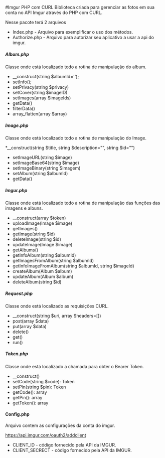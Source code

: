 #Imgur PHP com CURL
Biblioteca criada para gerenciar as fotos em sua conta no API Imgur através do PHP com CURL.

Nesse pacote terá 2 arquivos

* Index.php - Arquivo para exemplificar o uso dos métodos.
* Authorize.php - Arquivo para autorizar seu aplicativo a usar a api do imgur.

##### Album.php
Classe onde está localizado todo a rotina de manipulação do album.

* __construct(string $albumId='');
* setInfo();
* setPrivacy(string $privacy)
* setCover(string $imageID)
* setImages(array $imageIds)
* getData()
* filterData()
* array_flatten(array $array)

##### Image.php
Classe onde está localizado todo a rotina de manipulação do Image.

*__construct(string $title, string $description="", string $id="")
* setImageURL(string $image)
* setImageBase64(string $image)
* setImageBinary(string $imagem)
* setAlbum(string $albumId)
* getData()

##### Imgur.php
Classe onde está localizado todo a rotina de manipulação das funções das imagens e albuns.

* __construct(array $token)
* uploadImage(Image $image)
* getImages()
* getImage(string $id)
* deleteImage(string $id)
* updateImage(Image $image)
* getAlbums()
* getInfoAlbum(string $albumId)
* getImagesFromAlbum(string $albumId)
* getInfoImageFromAlbum(string $albumId, string $imageId)
* createAlbum(Album $album)
* updateAlbum(Album $album)
* deleteAlbum(string $id)

##### Request.php
Classe onde está localizado as requisições CURL.

* __construct(string $uri, array $headers=[])
* post(array $data)
* put(array $data)
* delete()
* get()
* run()

##### Token.php

Classe onde está localizado a chamada para obter o Bearer Token.

* __construct()
* setCode(string $code): Token
* setPin(string $pin): Token
* getCode(): array
* getPin(): array
* getToken(): array


#### Config.php
Arquivo contem as configurações da conta do imgur.

https://api.imgur.com/oauth2/addclient

* CLIENT_ID - código fornecido pela API da IMGUR.
* CLIENT_SECRECT - código fornecido pela API da IMGUR.
